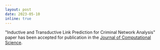```yaml
---
layout: post
date: 2023-05-10
inline: true
---
```


"Inductive and Transductive Link Prediction for Criminal Network Analysis" paper has been accepted for publication in the [Journal of Computational Science](https://www.sciencedirect.com/journal/journal-of-computational-science).
